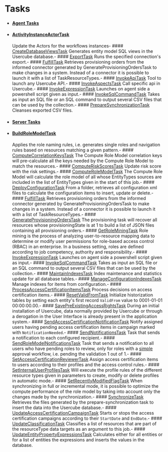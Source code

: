 # Tasks

- #### [Agent Tasks](/docs/identitymanager/6.1/identitymanager/integration-guide/toolkit/xml-configuration/jobs/tasks/agent/index.md)

- #### [ActivityInstanceActorTask](/docs/identitymanager/6.1/identitymanager/integration-guide/toolkit/xml-configuration/jobs/tasks/agent/activityinstanceactortask/index.md)
  Update the Actors for the workflows instances- ####
  [CreateDatabaseViewsTask](/docs/identitymanager/6.1/identitymanager/integration-guide/toolkit/xml-configuration/jobs/tasks/agent/createdatabaseviewstask/index.md)
  Generates entity model SQL views in the Usercube database.- ####
  [ExportTask](/docs/identitymanager/6.1/identitymanager/integration-guide/toolkit/xml-configuration/jobs/tasks/agent/exporttask/index.md)
  Runs the specified connection's export.- ####
  [FulfillTask](/docs/identitymanager/6.1/identitymanager/integration-guide/toolkit/xml-configuration/jobs/tasks/agent/fulfilltask/index.md)
  Retrieves provisioning orders from the informed connector generated by
  GenerateProvisioningOrdersTask to make changes in a system. Instead of a connector it is
  possible to launch it with a list of TaskResourceTypes.- ####
  [InvokeApiTask](/docs/identitymanager/6.1/identitymanager/integration-guide/toolkit/xml-configuration/jobs/tasks/agent/invokeapitask/index.md)
  Tool to launch any Usercube API.- ####
  [InvokeAspectsTask](/docs/identitymanager/6.1/identitymanager/integration-guide/toolkit/xml-configuration/jobs/tasks/agent/invokeaspectstask/index.md)
  Call specific api in Usercube.- ####
  [InvokeExpressionTask](/docs/identitymanager/6.1/identitymanager/integration-guide/toolkit/xml-configuration/jobs/tasks/agent/invokeexpressiontask/index.md)
  Launches on agent side a powershell script given as input.- ####
  [InvokeSqlCommandTask](/docs/identitymanager/6.1/identitymanager/integration-guide/toolkit/xml-configuration/jobs/tasks/agent/invokesqlcommandtask/index.md)
  Takes as input an SQL file or an SQL command to output several CSV files that can be used by the
  collection.- ####
  [PrepareSynchronizationTask](/docs/identitymanager/6.1/identitymanager/integration-guide/toolkit/xml-configuration/jobs/tasks/agent/preparesynchronizationtask/index.md)
  Cleanses exported CSV files.
- #### [Server Tasks](/docs/identitymanager/6.1/identitymanager/integration-guide/toolkit/xml-configuration/jobs/tasks/server/index.md)

- #### [BuildRoleModelTask](/docs/identitymanager/6.1/identitymanager/integration-guide/toolkit/xml-configuration/jobs/tasks/server/buildrolemodeltask/index.md)
  Applies the role naming rules, i.e. generates single roles and navigation rules based on
  resources matching a given pattern.- ####
  [ComputeCorrelationKeysTask](/docs/identitymanager/6.1/identitymanager/integration-guide/toolkit/xml-configuration/jobs/tasks/server/computecorrelationkeystask/index.md)
  The Compute Role Model correlation keys will pre-calculate all the keys needed by the Compute
  Role Model to match the resources.- ####
  [ComputeRiskScoresTask](/docs/identitymanager/6.1/identitymanager/integration-guide/toolkit/xml-configuration/jobs/tasks/server/computeriskscorestask/index.md)
  Update risk score with the risk settings.- ####
  [ComputeRoleModelTask](/docs/identitymanager/6.1/identitymanager/integration-guide/toolkit/xml-configuration/jobs/tasks/server/computerolemodeltask/index.md)
  The Compute Role Model will calculate the role model of all whose EntityTypes sources are
  included in the list of EntityTypes given in the start of this job.- ####
  [DeployConfigurationTask](/docs/identitymanager/6.1/identitymanager/integration-guide/toolkit/xml-configuration/jobs/tasks/server/deployconfigurationtask/index.md)
  From a folder, retrieves all configuration xml files to calculate the configuration items to
  insert, update or delete.- ####
  [FulfillTask](/docs/identitymanager/6.1/identitymanager/integration-guide/toolkit/xml-configuration/jobs/tasks/server/fulfilltask/index.md)
  Retrieves provisioning orders from the informed connector generated by
  GenerateProvisioningOrdersTask to make changes in a system. Instead of a connector it is
  possible to launch it with a list of TaskResourceTypes.- ####
  [GenerateProvisioningOrdersTask](/docs/identitymanager/6.1/identitymanager/integration-guide/toolkit/xml-configuration/jobs/tasks/server/generateprovisioningorderstask/index.md)
  The provisioning task will recover all resources whose provisioningState is at 1 to build a list
  of JSON files containing all provisioning orders.- ####
  [GetRoleMiningTask](/docs/identitymanager/6.1/identitymanager/integration-guide/toolkit/xml-configuration/jobs/tasks/server/getroleminingtask/index.md)
  Role mining is the process of analyzing user-to-resource mapping data to determine or modify
  user permissions for role-based access control (RBAC) in an enterprise. In a business setting,
  roles are defined according to job competency, authority and responsibility.- ####
  [InvokeExpressionTask](/docs/identitymanager/6.1/identitymanager/integration-guide/toolkit/xml-configuration/jobs/tasks/server/invokeexpressiontask/index.md)
  Launches on agent side a powershell script given as input.- ####
  [InvokeSqlCommandTask](/docs/identitymanager/6.1/identitymanager/integration-guide/toolkit/xml-configuration/jobs/tasks/server/invokesqlcommandtask/index.md)
  Takes as input an SQL file or an SQL command to output several CSV files that can be used by the
  collection.- ####
  [MaintainIndexesTask](/docs/identitymanager/6.1/identitymanager/integration-guide/toolkit/xml-configuration/jobs/tasks/server/maintainindexestask/index.md)
  Index maintenance and statistics update for all database tables.- ####
  [ManageConfigurationIndexesTask](/docs/identitymanager/6.1/identitymanager/integration-guide/toolkit/xml-configuration/jobs/tasks/server/manageconfigurationindexestask/index.md)
  Manage indexes for items from configuration.- ####
  [ProcessAccessCertificationItemsTask](/docs/identitymanager/6.1/identitymanager/integration-guide/toolkit/xml-configuration/jobs/tasks/server/processaccesscertificationitemstask/index.md)
  Process decisions on access certification items.- ####
  [ResetValidFromTask](/docs/identitymanager/6.1/identitymanager/integration-guide/toolkit/xml-configuration/jobs/tasks/server/resetvalidfromtask/index.md)
  Initialize historization tables by setting each entity's first record `ValidFrom` value to
  0001-01-01 00:00:00.00.- ####
  [SavePreExistingAccessRightsTask](/docs/identitymanager/6.1/identitymanager/integration-guide/toolkit/xml-configuration/jobs/tasks/server/savepreexistingaccessrightstask/index.md)
  During an initial installation of Usercube, data normally provided by Usercube or through a
  derogation in the User Interface is already present in the application system.- ####
  [SendAccessCertificationNotificationTask](/docs/identitymanager/6.1/identitymanager/integration-guide/toolkit/xml-configuration/jobs/tasks/server/sendaccesscertificationnotificationtask/index.md)
  Notify assigned users having pending access certification items in campaign marked with
  `NotificationNeeded`.- ####
  [SendNotificationsTask](/docs/identitymanager/6.1/identitymanager/integration-guide/toolkit/xml-configuration/jobs/tasks/server/sendnotificationstask/index.md)
  Task that sends a notification to each configured recipient.- ####
  [SendRoleModelNotificationsTask](/docs/identitymanager/6.1/identitymanager/integration-guide/toolkit/xml-configuration/jobs/tasks/server/sendrolemodelnotificationstask/index.md)
  Task that sends a notification to all users who have pending roles to review, only for roles
  with a <u>simple</u> approval workflow, i.e. pending the validation 1 out of 1.- ####
  [SetAccessCertificationReviewerTask](/docs/identitymanager/6.1/identitymanager/integration-guide/toolkit/xml-configuration/jobs/tasks/server/setaccesscertificationreviewertask/index.md)
  Assign access certification items to users according to their profiles and the access control
  rules.- ####
  [SetInternalUserProfilesTask](/docs/identitymanager/6.1/identitymanager/integration-guide/toolkit/xml-configuration/jobs/tasks/server/setinternaluserprofilestask/index.md)
  Will execute the profile rules of the different resource types given in parameters to create,
  modify or delete profiles in automatic mode.- ####
  [SetRecentlyModifiedFlagTask](/docs/identitymanager/6.1/identitymanager/integration-guide/toolkit/xml-configuration/jobs/tasks/server/setrecentlymodifiedflagtask/index.md)
  When synchronizing in full or incremental mode, it is possible to optimize the compute
  performance of the role model by taking into account only the changes made by the
  synchronization.- ####
  [SynchronizeTask](/docs/identitymanager/6.1/identitymanager/integration-guide/toolkit/xml-configuration/jobs/tasks/server/synchronizetask/index.md)
  Retrieves the files generated by the prepare-synchronization task to insert the data into the
  Usercube database.- ####
  [UpdateAccessCertificationCampaignTask](/docs/identitymanager/6.1/identitymanager/integration-guide/toolkit/xml-configuration/jobs/tasks/server/updateaccesscertificationcampaigntask/index.md)
  Starts or stops the access certification campaigns according to their `StartDate` and
  `EndDate`.- ####
  [UpdateClassificationTask](/docs/identitymanager/6.1/identitymanager/integration-guide/toolkit/xml-configuration/jobs/tasks/server/updateclassificationtask/index.md)
  Classifies a list of resources that are part of the resourceType data targets as an argument to
  this job.- ####
  [UpdateEntityPropertyExpressionsTask](/docs/identitymanager/6.1/identitymanager/integration-guide/toolkit/xml-configuration/jobs/tasks/server/updateentitypropertyexpressionstask/index.md)
  Calculates either for all entities or for a list of entities the expressions and inserts the
  values in the database.
